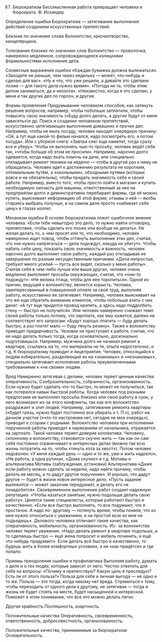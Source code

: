 ﻿67. Бюрократизм
Бессмысленная работа превращает человека в бюрократа.
Ф. Искандер

Определение ошибки
Бюрократизм — затягивание выполнения действий созданием искусственных препятствий.

Близкие по значению слова
Волокитство, крючкотворство, канцелярщина.

Толкование близких по значению слов
Волокитство — проволочка, намеренно медленное, сопровождающееся излишними формальностями исполнение дела.

Словесные выражения ошибки
«Каждая бумажка должна вылежаться».
«Заходите не раньше, чем через недельку — может, что-нибудь и сделаю для вас».
«Ну и что, что уже решили, а давайте это сделаем позже — для такого дела нужно время».
«Погода не та, чтобы этим делом заниматься, да и неохота».
«Неизвестно, когда я это сделаю, у меня и так других дел по горло»; и другие.

Формы проявления
Придумывание человеком способов, как затянуть решение вопросов, например, чтобы побольше заплатили, чтобы повысить свою значимость («Буду долго делать, а другие будут от меня зависеть»)и др.
Поиск и создание человеком препятствий, искусственно затягивающих выполнение домашних и прочих дел. Например, чтобы не мыть посуду, человек находит очередную причину: «Ой, а тут еще какой-то фильм начался, надо посмотреть его, а потом посуда». Или с уборкой снега: «Завтра снег еще наметет, тогда сразу все и уберу».
Чтобы не выполнять чью-то просьбу, человек ведёт себя так, «чтобы больше об этом не просили». Например, нарочно долго одевается, когда надо ехать помочь на даче, или специально откладывает ремонт техники на неделю — чтобы в другой раз к нему не обращались.
Человек идет к достижению результата не коротким, оптимальным путём, а «окольными», обходными путями (которые вовсе и не обязательны), чтобы придать значимость себе и своей работе. Например, вместо того, чтобы просто пойти в магазин и купить необходимую запчасть для машины, ответственный за нее на предприятии долго и демонстративно перебирает фирмы, где её можно купить, выискивает информацию об этой фирме, отзывы о ней — якобы стараясь выбрать получше, а на самом деле просто «набивает себе цену» в глазах коллег.

Механизм ошибки
В основе бюрократизма лежит ошибочное мнение человека: «Если тебе невыгодно это дело, то нужно найти отговорку, препятствие, чтобы сделать его позже или вообще не делать».
Не желая делать то, о чем просят или то, что необходимо, человек намеренно ищет повод, чтобы оттянуть выполнение этих дел, считая, что «не нужно напрягаться — дела подождут, никуда не убегут».
Чтобы набить себе цену, показать свою значимость и важность, человек нарочно долго выполняет свою работу, каждый раз откладывая ее завершение по разным несущественным причинам: «Дела непростые, требуют много усилий — пусть все видят, сколько у меня работы».
Считая себя в чем-либо лучше или выше других, человек очень медленно выполняет просьбы окружающих, считая, что «они-то подождут»: «Не велика птица, чтобы для нее торопиться».
Одной из причин, ведущей к волокитству, является корысть. Человек, заинтересованный в повышенной оплате за свой труд, выполняя работу, искусственно ее затягивает. Например, человек выискивает на что же еще обратить внимание клиентов, чтобы побольше взять с них денег: «А тут еще придется провод крепить, а здесь надо поддолбить стену — быстро не получится». Или человек намеренно снижает темп своей работы только потому, что зарплата, как ему кажется, далеко не соответствует его запросам: «Будут хорошо платить — буду делать быстро, а раз платят мало — буду тянуть резину».
Также к волокитству приводит придирчивость. Человек не приступает к работе, считая, что ее надо делать только тогда, когда основательно, досконально подготовишься. Например, мужчина долго не начинал ремонт в квартире, ссылаясь на то, что материалы не те, опыта недостаточно, и т.д.
К бюрократизму приводит и лицеприятие. Человек, относящийся к людям избирательно, разделяющий их на «знакомых» и «незнакомых», специально затягивает исполнение работы преувеличенными требованиями к «не своим» людям.

Вред
Намеренно затягивая с делами, человек теряет ценные качества оперативность,
Сообразительность, собранность, организованность. Если нужно будет сделать что-то быстро, то может не получиться, так как потерялся навык быстрой работы.
Когда человек под разными предлогами не выполняет просьбы близких или свою работу в срок, у него возникают из-за этого конфликты, так как его волокитство раздражает и злит людей. Например, затягивание ремонта квартиры («будет грязь, нужно будет постоянно все убирать и т.
П.»), работ на дачном участке («что-то настроения нет, сегодня не моя очередь»), приводит к ссорам с родными.
Волокитство человека при исполнении порученной работы приводит к нареканиям от начальника, отражается на зарплате. Такой человек теряет доверие коллектива.
Человеку, склонному к волокитству, становится скучно жить — так как он сам себя постоянно ограничивает в интересных делах (можно так всю жизнь потратить на то, чтобы «тянуть кота за хвост»). Потом человек недоволен: «У меня каждый день — одно и то же, уже и жить надоело», «Не работа, а одна рутина», «Дома скучно» и т.д.
Мотивы и альтернатива
Мотивы (заблуждения, установки)	Альтернатива
«Даже если работу можно сделать за неделю, надо найти причину, чтобы делать ее месяц, а то дадут другое поручение».	И хорошо, что дадут другое — будет в жизни новое интересное дело.
«Пусть задание вылежится — может заказчик передумает, и делать его не понадобится».	Своевременное выполнение работ создает надежную репутацию.
«Чтобы казаться занятым, нужно подольше делать свою работу».	Ценятся такие специалисты, которые работают быстро и качественно.
«Если все быстро выполнять, то все подумают, что я простачок. А надо по- другому — потянуть время, чтобы поняли, что ко мне нужно относиться с уважением, и на простой козе ко мне не подъедешь».	Делового человека отличают такие качества, как оперативность, мобильность, организованность. Из- за волокитства человек теряет уважение.
«Надо делать ремонт в квартире подольше, а то сделаешь быстро — ещё жена попросит и мебель починить, и ещё что-нибудь придумает».	Если делать всё быстро и качественно, то будешь жить в более комфортных условиях, а не «как придётся» и где попало.

Приемы преодоления ошибки и профилактика
Выполняя работу, думать о деле и о тех людях, которые зависят от него.
Честно ответить для себя на вопросы: «Почему я препятствую? Какую цель я преследую? Есть ли от этого польза?» Польза для себя и личная выгода — не одно и то же. Польза — это тогда, когда никому нет вреда.
 Стремиться к тому, чтобы переходить от одного дела к другому, не затягивая — тогда и жизнь не будет стоять на месте, будет насыщенной и интересной. Поможет в этом понимание, что все это можно делать легко.

Другая крайность
Поспешность, азартность.

Положительные качества
Оперативность, своевременность, ответственность, добросовестность, организованность.

Положительные качества, принимаемые за бюрократизм:
Основательность. 
